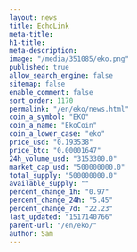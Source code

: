 ```yaml
---
layout: news
title: EchoLink
meta-title: 
h1-title: 
meta-description: 
image: "/media/351085/eko.png"
published: true
allow_search_engine: false
sitemap: false
enable_comment: false
sort_order: 1170
permalink: "/en/eko/news.html"
coin_a_symbol: "EKO"
coin_a_name: "EkoCoin"
coin_a_lower_case: "eko"
price_usd: "0.193538"
price_btc: "0.00001647"
24h_volume_usd: "3153300.0"
market_cap_usd: "500000000.0"
total_supply: "500000000.0"
available_supply: ""
percent_change_1h: "0.97"
percent_change_24h: "5.45"
percent_change_7d: "22.23"
last_updated: "1517140766"
parent-url: "/en/eko/"
author: Sam
---
```


